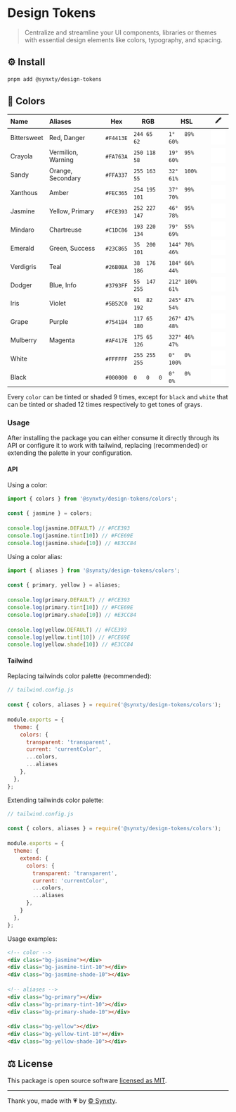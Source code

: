 # Design Tokens

> Centralize and streamline your UI components, libraries or themes with essential design elements like colors, typography, and spacing.

## ⚙️ Install

```bash
pnpm add @synxty/design-tokens
```

## 🎨 Colors

| Name         | Aliases            | Hex       | RGB            | HSL                 | 🖍️                                             |
|:------------ |:------------------ |---------- | -------------- | ------------------- | ---------------------------------------------- |
| Bittersweet  | Red, Danger        | `#F4413E` | `244 65  62`   | `1°   89%  60%`     | ![bittersweet](.github/assets/bittersweet.svg) |
| Crayola      | Vermilion, Warning | `#FA763A` | `250 118 58`   | `19°  95%  60%`     | ![crayola](.github/assets/crayola.svg)         |
| Sandy        | Orange, Secondary  | `#FFA337` | `255 163 55`   | `32°  100% 61%`     | ![sandy](.github/assets/sandy.svg)             |
| Xanthous     | Amber              | `#FEC365` | `254 195 101`  | `37°  99%  70%`     | ![xanthous](.github/assets/xanthous.svg)       |
| Jasmine      | Yellow, Primary    | `#FCE393` | `252 227 147`  | `46°  95%  78%`     | ![jasmine](.github/assets/jasmine.svg)         |
| Mindaro      | Chartreuse         | `#C1DC86` | `193 220 134`  | `79°  55%  69%`     | ![mindaro](.github/assets/mindaro.svg)         |
| Emerald      | Green, Success     | `#23C865` | `35  200 101`  | `144° 70%  46%`     | ![emerald](.github/assets/emerald.svg)         |
| Verdigris    | Teal               | `#26B0BA` | `38  176 186`  | `184° 66%  44%`     | ![verdigris](.github/assets/verdigris.svg)     |
| Dodger       | Blue, Info         | `#3793FF` | `55  147 255`  | `212° 100% 61%`     | ![dodger](.github/assets/dodger.svg)           |
| Iris         | Violet             | `#5B52C0` | `91  82  192`  | `245° 47%  54%`     | ![iris](.github/assets/iris.svg)               |
| Grape        | Purple             | `#7541B4` | `117 65  180`  | `267° 47%  48%`     | ![grape](.github/assets/grape.svg)             |
| Mulberry     | Magenta            | `#AF417E` | `175 65  126`  | `327° 46%  47%`     | ![mulberry](.github/assets/mulberry.svg)       |
| White        |                    | `#FFFFFF` | `255 255 255`  | `0°   0%   100%`    | ![white](.github/assets/white.svg)             |
| Black        |                    | `#000000` | `0   0   0`    | `0°   0%   0%`      | ![black](.github/assets/black.svg)             |

Every `color` can be tinted or shaded 9 times, except for `black` and `white` that can be tinted or shaded 12 times respectively to get tones of grays.

### Usage

After installing the package you can either consume it directly through its API or configure it to work with tailwind, replacing (recommended) or extending the palette in your configuration.

#### API

Using a color:

```typescript
import { colors } from '@synxty/design-tokens/colors';

const { jasmine } = colors;

console.log(jasmine.DEFAULT) // #FCE393
console.log(jasmine.tint[10]) // #FCE69E
console.log(jasmine.shade[10]) // #E3CC84
```

Using a color alias:

```typescript
import { aliases } from '@synxty/design-tokens/colors';

const { primary, yellow } = aliases;

console.log(primary.DEFAULT) // #FCE393
console.log(primary.tint[10]) // #FCE69E
console.log(primary.shade[10]) // #E3CC84

console.log(yellow.DEFAULT) // #FCE393
console.log(yellow.tint[10]) // #FCE69E
console.log(yellow.shade[10]) // #E3CC84
```

#### Tailwind

Replacing tailwinds color palette (recommended):

```javascript
// tailwind.config.js

const { colors, aliases } = require('@synxty/design-tokens/colors');

module.exports = {
  theme: {
    colors: {
      transparent: 'transparent',
      current: 'currentColor',
      ...colors,
      ...aliases
    },
  },
};
```

Extending tailwinds color palette:

```javascript
// tailwind.config.js

const { colors, aliases } = require('@synxty/design-tokens/colors');

module.exports = {
  theme: {
    extend: {
      colors: {
        transparent: 'transparent',
        current: 'currentColor',
        ...colors,
        ...aliases
      },
    }
  },
};
```

Usage examples:

```html
<!-- color -->
<div class="bg-jasmine"></div>
<div class="bg-jasmine-tint-10"></div>
<div class="bg-jasmine-shade-10"></div>

<!-- aliases -->
<div class="bg-primary"></div>
<div class="bg-primary-tint-10"></div>
<div class="bg-primary-shade-10"></div>

<div class="bg-yellow"></div>
<div class="bg-yellow-tint-10"></div>
<div class="bg-yellow-shade-10"></div>
```

## ⚖️ License

This package is open source software [licensed as MIT](LICENSE).

---
Thank you, made with 💗 by [&copy; Synxty](https://github.com/synxty).
